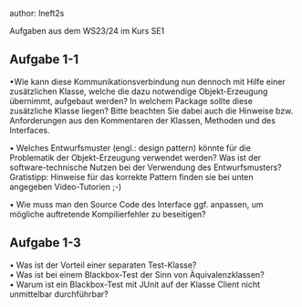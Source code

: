 author: lneft2s

Aufgaben aus dem WS23/24 im Kurs SE1

## Aufgabe 1-1
•Wie kann diese Kommunikationsverbindung nun dennoch mit Hilfe einer zusätzlichen
Klasse, welche die dazu notwendige Objekt-Erzeugung übernimmt, aufgebaut
werden? In welchem Package sollte diese zusätzliche Klasse liegen? Bitte beachten
Sie dabei auch die Hinweise bzw. Anforderungen aus den Kommentaren der
Klassen, Methoden und des Interfaces.<br>

• Welches Entwurfsmuster (engl.: design pattern) könnte für die Problematik der
Objekt-Erzeugung verwendet werden? Was ist der software-technische Nutzen bei
der Verwendung des Entwurfsmusters? Gratistipp: Hinweise für das korrekte Pattern
finden sie bei unten angegeben Video-Tutorien ;-)<br>

• Wie muss man den Source Code des Interface ggf. anpassen, um mögliche
auftretende Kompilierfehler zu beseitigen?
## Aufgabe 1-3
• Was ist der Vorteil einer separaten Test-Klasse? <br>
• Was ist bei einem Blackbox-Test der Sinn von Äquivalenzklassen? <br>
• Warum ist ein Blackbox-Test mit JUnit auf der Klasse Client nicht unmittelbar
durchführbar?
